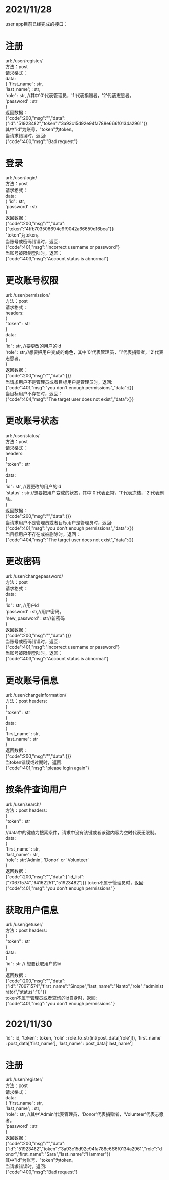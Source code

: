 # 2021/11/28  
user app目前已经完成的接口：  
# 注册  
url: /user/register/  
方法：post  
请求格式：  
data:  
{
    'first_name' : str,  
    'last_name'; : str,  
    'role' : str,  //其中'0'代表管理员，'1'代表捐赠者，'2'代表志愿者。  
    'password' : str  
}  
返回数据：  
{"code":200,"msg":"","data":{"id":"51923482","token":"3a93c15d92e94fa788e666f0134a2961"}}  
其中"id"为账号，"token"为token。  
当请求错误时，返回:  
{"code":400,"msg":"Bad request"}  
# 登录  
url: /user/login/  
方法：post  
请求格式：  
data:  
{ 
    'id' : str,   
    'password' : str  
}  
返回数据：  
{"code":200,"msg":"","data":{"token":"4ffb703506694c9f9042a66659d16bca"}}  
"token"为token。  
当账号或密码错误时，返回:  
{"code":401,"msg":"Incorrect username or password"}  
当账号被限制登陆时，返回：  
{"code":403,"msg":"Account status is abnormal"}  
# 更改账号权限  
url: /user/permission/  
方法：post  
请求格式：  
headers:  
{  
    "token" : str  
}  
data:  
{   
    'id' : str, //要更改的用户的id  
    'role' : str,//想要把用户变成的角色，其中'0'代表管理员，'1'代表捐赠者，'2'代表志愿者。  
}  
返回数据：  
{"code":200,"msg":"","data":{}}    
当请求用户不是管理员或者目标用户是管理员时，返回:  
{"code":401,"msg":"you don't enough permissions","data":{}}   
当目标用户不存在时，返回：  
{"code":404,"msg":"The target user does not exist","data":{}}  
# 更改账号状态   
url: /user/status/    
方法：post  
请求格式：  
headers:  
{  
    "token" : str  
}  
data:  
{   
    'id' : str, //要更改的用户的id  
    'status' : str,//想要把用户变成的状态，其中'0'代表正常，'1'代表冻结，'2'代表删除。  
}  
返回数据：  
{"code":200,"msg":"","data":{}}    
当请求用户不是管理员或者目标用户是管理员时，返回:  
{"code":401,"msg":"you don't enough permissions","data":{}}   
当目标用户不存在或被删除时，返回：  
{"code":404,"msg":"The target user does not exist","data":{}}  
# 更改密码  
url: /user/changepassword/    
方法：post  
请求格式：  
data:  
{   
    'id' : str, //用户id   
    'password' : str,//用户密码。    
    'new_password' : str//新密码  
}  
返回数据：  
{"code":200,"msg":"","data":{}}    
当账号或密码错误时，返回:  
{"code":401,"msg":"Incorrect username or password"}  
当账号被限制登陆时，返回：  
{"code":403,"msg":"Account status is abnormal"}  
# 更改账号信息  
url: /user/changeinformation/  
方法：post
headers:  
{  
    "token" : str  
}  
data:  
{     
    'first_name' : str,    
    'last_name' : str    
}  
返回数据：  
{"code":200,"msg":"","data":{}}  
当token错误或过期时，返回:  
{"code":401,"msg":"please login again"}  
# 按条件查询用户  
url: /user/search/  
方法：post
headers:  
{  
    "token" : str  
}  
//data中的键值为搜索条件，请求中没有该键或者该键内容为空时代表无限制。  
data:  
{     
    'first_name' : str,   
    'last_name' : str,   
    'role' : str:'Admin', 'Donor' or 'Volunteer'  
}  
返回数据：  
{"code":200,"msg":"","data":{"id_list":["70671574","64162251","51923482"]}} 
token不属于管理员时，返回:  
{"code":401,"msg":"you don't enough permissions"}  
# 获取用户信息  
url: /user/getuser/  
方法：post
headers:  
{  
    "token" : str  
}  
data:  
{     
    'id' : str // 想要获取用户的id  
}  
返回数据：  
{"code":200,"msg":"","data":{"id":"70671574","first_name":"Sinope","last_name":"Nanto","role":"administrator","status":"0"}}  
token不属于管理员或者查询的id自身时，返回:  
{"code":401,"msg":"you don't enough permissions"}  
# 2021/11/30  
'id' : id,
'token' : token,
'role' : role_to_str(int(post_data['role'])),
'first_name' : post_data['first_name'],
'last_name' : post_data['last_name']
# 注册
url: /user/register/  
方法：post  
请求格式：  
data:  
{
    'first_name' : str,  
    'last_name'; : str,  
    'role' : str,  //其中'Admin'代表管理员，'Donor'代表捐赠者，'Volunteer'代表志愿者。  
    'password' : str  
}  
返回数据：  
{"code":200,"msg":"","data":{"id":"51923482","token":"3a93c15d92e94fa788e666f0134a2961","role":"donor","first_name":"Sara","last_name":"Hammer"}}  
其中"id"为账号，"token"为token。  
当请求错误时，返回:  
{"code":400,"msg":"Bad request"}  
